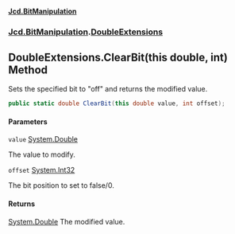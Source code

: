 #### [Jcd.BitManipulation](index.md 'index')

### [Jcd.BitManipulation](Jcd.BitManipulation.md 'Jcd.BitManipulation').[DoubleExtensions](Jcd.BitManipulation.DoubleExtensions.md 'Jcd.BitManipulation.DoubleExtensions')

## DoubleExtensions.ClearBit(this double, int) Method

Sets the specified bit to "off" and returns the modified value.

```csharp
public static double ClearBit(this double value, int offset);
```

#### Parameters

<a name='Jcd.BitManipulation.DoubleExtensions.ClearBit(thisdouble,int).value'></a>

`value` [System.Double](https://docs.microsoft.com/en-us/dotnet/api/System.Double 'System.Double')

The value to modify.

<a name='Jcd.BitManipulation.DoubleExtensions.ClearBit(thisdouble,int).offset'></a>

`offset` [System.Int32](https://docs.microsoft.com/en-us/dotnet/api/System.Int32 'System.Int32')

The bit position to set to false/0.

#### Returns

[System.Double](https://docs.microsoft.com/en-us/dotnet/api/System.Double 'System.Double')
The modified value.
